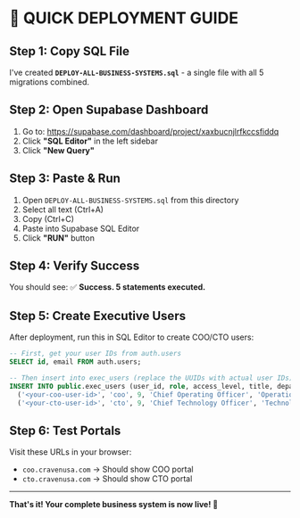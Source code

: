 # 🚀 **QUICK DEPLOYMENT GUIDE**

## **Step 1: Copy SQL File**

I've created **`DEPLOY-ALL-BUSINESS-SYSTEMS.sql`** - a single file with all 5 migrations combined.

## **Step 2: Open Supabase Dashboard**

1. Go to: https://supabase.com/dashboard/project/xaxbucnjlrfkccsfiddq
2. Click **"SQL Editor"** in the left sidebar
3. Click **"New Query"**

## **Step 3: Paste & Run**

1. Open `DEPLOY-ALL-BUSINESS-SYSTEMS.sql` from this directory
2. Select all text (Ctrl+A)
3. Copy (Ctrl+C)
4. Paste into Supabase SQL Editor
5. Click **"RUN"** button

## **Step 4: Verify Success**

You should see: ✅ **Success. 5 statements executed.**

## **Step 5: Create Executive Users**

After deployment, run this in SQL Editor to create COO/CTO users:

```sql
-- First, get your user IDs from auth.users
SELECT id, email FROM auth.users;

-- Then insert into exec_users (replace the UUIDs with actual user IDs)
INSERT INTO public.exec_users (user_id, role, access_level, title, department) VALUES
  ('<your-coo-user-id>', 'coo', 9, 'Chief Operating Officer', 'Operations'),
  ('<your-cto-user-id>', 'cto', 9, 'Chief Technology Officer', 'Technology');
```

## **Step 6: Test Portals**

Visit these URLs in your browser:
- `coo.cravenusa.com` → Should show COO portal
- `cto.cravenusa.com` → Should show CTO portal

---

**That's it! Your complete business system is now live! 🎉**

